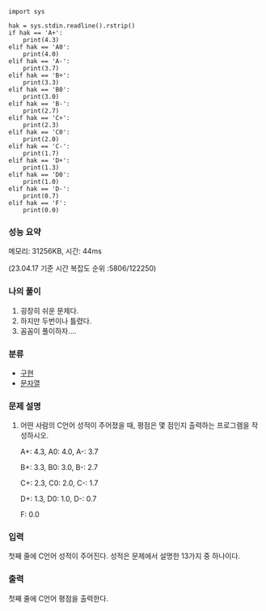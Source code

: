 ```
import sys

hak = sys.stdin.readline().rstrip()
if hak == 'A+':
    print(4.3)
elif hak == 'A0':
    print(4.0)
elif hak == 'A-':
    print(3.7)
elif hak == 'B+':
    print(3.3)
elif hak == 'B0':
    print(3.0)
elif hak == 'B-':
    print(2.7)
elif hak == 'C+':
    print(2.3)
elif hak == 'C0':
    print(2.0)
elif hak == 'C-':
    print(1.7)
elif hak == 'D+':
    print(1.3)
elif hak == 'D0':
    print(1.0)
elif hak == 'D-':
    print(0.7)
elif hak == 'F':
    print(0.0)
```

### 성능 요약

메모리: 31256KB, 시간: 44ms 

(23.04.17 기준 시간 복잡도 순위 :5806/122250)



### 나의 풀이

1. 굉장히 쉬운 문제다.
1. 하지만 두번이나 틀렸다.
1. 꼼꼼이 풀이하자....




### 분류

- [구현](https://www.acmicpc.net/problem/tag/102)
- [문자열](https://www.acmicpc.net/problem/tag/158)

### 문제 설명

1. 어떤 사람의 C언어 성적이 주어졌을 때, 평점은 몇 점인지 출력하는 프로그램을 작성하시오.

   A+: 4.3, A0: 4.0, A-: 3.7

   B+: 3.3, B0: 3.0, B-: 2.7

   C+: 2.3, C0: 2.0, C-: 1.7

   D+: 1.3, D0: 1.0, D-: 0.7

   F: 0.0

### 입력

첫째 줄에 C언어 성적이 주어진다. 성적은 문제에서 설명한 13가지 중 하나이다.

### 출력

첫째 줄에 C언어 평점을 출력한다.